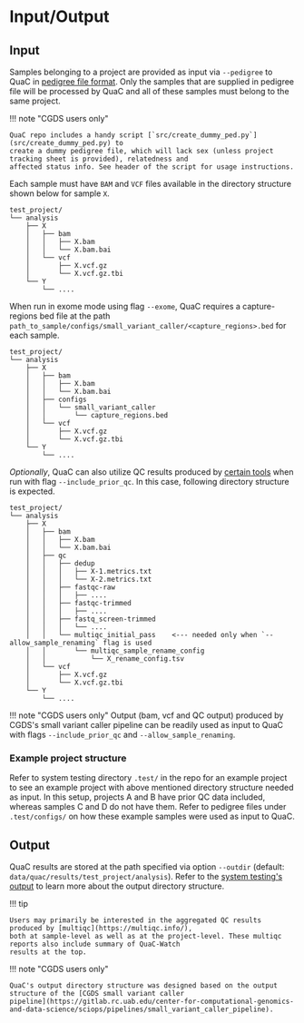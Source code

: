 # Input/Output

## Input

<!-- markdown-link-check-disable -->

Samples belonging to a project are provided as input via `--pedigree` to QuaC in [pedigree file
format](https://gatk.broadinstitute.org/hc/en-us/articles/360035531972-PED-Pedigree-format). Only the samples that are
supplied in pedigree file will be processed by QuaC and all of these samples must belong to the same project.

<!-- markdown-link-check-enable -->

!!! note "CGDS users only"

    QuaC repo includes a handy script [`src/create_dummy_ped.py`](src/create_dummy_ped.py) to
    create a dummy pedigree file, which will lack sex (unless project tracking sheet is provided), relatedness and
    affected status info. See header of the script for usage instructions. 


Each sample must have `BAM` and `VCF` files available in the directory structure shown below for sample `X`.

```
test_project/
└── analysis
    ├── X
    │   ├── bam
    │   │   ├── X.bam
    │   │   └── X.bam.bai
    │   └── vcf
    │       ├── X.vcf.gz
    │       └── X.vcf.gz.tbi
    └── Y
        └── ....
```

When run in exome mode using flag `--exome`, QuaC requires a capture-regions bed file at the path
`path_to_sample/configs/small_variant_caller/<capture_regions>.bed` for each sample.

```
test_project/
└── analysis
    ├── X
    │   ├── bam
    │   │   ├── X.bam
    │   │   └── X.bam.bai
    │   ├── configs
    │   │   └── small_variant_caller
    │   │       └── capture_regions.bed
    │   └── vcf
    │       ├── X.vcf.gz
    │       └── X.vcf.gz.tbi
    └── Y
        └── ....
```

*Optionally*, QuaC can also utilize QC results produced by [certain
tools](./index.md#optional-qc-output-consumed-by-quac) when run with flag `--include_prior_qc`. In this case, following
directory structure is expected.

```
test_project/
└── analysis
    ├── X
    │   ├── bam
    │   │   ├── X.bam
    │   │   └── X.bam.bai
    │   ├── qc
    │   │   ├── dedup
    │   │   │   ├── X-1.metrics.txt
    │   │   │   └── X-2.metrics.txt
    │   │   ├── fastqc-raw
    │   │   │   ├── ....
    │   │   ├── fastqc-trimmed
    │   │   │   ├── ....
    │   │   ├── fastq_screen-trimmed
    │   │   │   └── ....
    │   │   └── multiqc_initial_pass    <--- needed only when `--allow_sample_renaming` flag is used
    │   │       └── multiqc_sample_rename_config
    │   │           └── X_rename_config.tsv
    │   └── vcf
    │       ├── X.vcf.gz
    │       └── X.vcf.gz.tbi
    └── Y
        └── ....
```


!!! note "CGDS users only"
    Output (bam, vcf and QC output) produced by CGDS's small variant caller pipeline can be readily used as input to QuaC with flags `--include_prior_qc` and `--allow_sample_renaming`.

### Example project structure

Refer to system testing directory `.test/` in the repo for an example project to see an example project with above mentioned directory structure needed as input. In this setup, projects A and B have prior QC data included, whereas samples C and D do not have them. Refer to pedigree files under `.test/configs/` on how these example samples were used as input to QuaC. 


## Output

QuaC results are stored at the path specified via option `--outdir` (default:
`data/quac/results/test_project/analysis`).  Refer to the [system testing's output](./system_testing.md) to
learn more about the output directory structure. 

!!! tip 

    Users may primarily be interested in the aggregated QC results produced by [multiqc](https://multiqc.info/),
    both at sample-level as well as at the project-level. These multiqc reports also include summary of QuaC-Watch
    results at the top.

!!! note "CGDS users only"

    QuaC's output directory structure was designed based on the output structure of the [CGDS small variant caller
    pipeline](https://gitlab.rc.uab.edu/center-for-computational-genomics-and-data-science/sciops/pipelines/small_variant_caller_pipeline).

